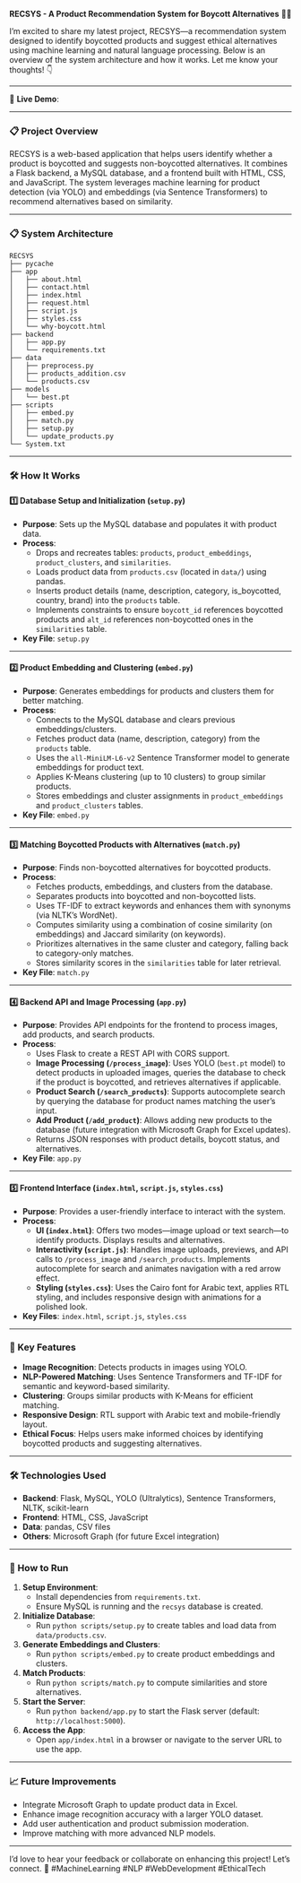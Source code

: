 **RECSYS - A Product Recommendation System for Boycott Alternatives** 🚫🌟

I’m excited to share my latest project, RECSYS—a recommendation system designed to identify boycotted products and suggest ethical alternatives using machine learning and natural language processing. Below is an overview of the system architecture and how it works. Let me know your thoughts! 👇

---

🚀 **Live Demo**: 

---

### 📋 Project Overview
RECSYS is a web-based application that helps users identify whether a product is boycotted and suggests non-boycotted alternatives. It combines a Flask backend, a MySQL database, and a frontend built with HTML, CSS, and JavaScript. The system leverages machine learning for product detection (via YOLO) and embeddings (via Sentence Transformers) to recommend alternatives based on similarity.

---

### 📋 System Architecture
```
RECSYS
├── pycache
├── app
│   ├── about.html
│   ├── contact.html
│   ├── index.html
│   ├── request.html
│   ├── script.js
│   ├── styles.css
│   └── why-boycott.html
├── backend
│   ├── app.py
│   └── requirements.txt
├── data
│   ├── preprocess.py
│   ├── products_addition.csv
│   └── products.csv
├── models
│   └── best.pt
├── scripts
│   ├── embed.py
│   ├── match.py
│   ├── setup.py
│   └── update_products.py
└── System.txt
```
---

### 🛠️ How It Works

#### 1️⃣ Database Setup and Initialization (`setup.py`)
- **Purpose**: Sets up the MySQL database and populates it with product data.
- **Process**:
  - Drops and recreates tables: `products`, `product_embeddings`, `product_clusters`, and `similarities`.
  - Loads product data from `products.csv` (located in `data/`) using pandas.
  - Inserts product details (name, description, category, is_boycotted, country, brand) into the `products` table.
  - Implements constraints to ensure `boycott_id` references boycotted products and `alt_id` references non-boycotted ones in the `similarities` table.
- **Key File**: `setup.py`

---

#### 2️⃣ Product Embedding and Clustering (`embed.py`)
- **Purpose**: Generates embeddings for products and clusters them for better matching.
- **Process**:
  - Connects to the MySQL database and clears previous embeddings/clusters.
  - Fetches product data (name, description, category) from the `products` table.
  - Uses the `all-MiniLM-L6-v2` Sentence Transformer model to generate embeddings for product text.
  - Applies K-Means clustering (up to 10 clusters) to group similar products.
  - Stores embeddings and cluster assignments in `product_embeddings` and `product_clusters` tables.
- **Key File**: `embed.py`

---

#### 3️⃣ Matching Boycotted Products with Alternatives (`match.py`)
- **Purpose**: Finds non-boycotted alternatives for boycotted products.
- **Process**:
  - Fetches products, embeddings, and clusters from the database.
  - Separates products into boycotted and non-boycotted lists.
  - Uses TF-IDF to extract keywords and enhances them with synonyms (via NLTK’s WordNet).
  - Computes similarity using a combination of cosine similarity (on embeddings) and Jaccard similarity (on keywords).
  - Prioritizes alternatives in the same cluster and category, falling back to category-only matches.
  - Stores similarity scores in the `similarities` table for later retrieval.
- **Key File**: `match.py`

---

#### 4️⃣ Backend API and Image Processing (`app.py`)
- **Purpose**: Provides API endpoints for the frontend to process images, add products, and search products.
- **Process**:
  - Uses Flask to create a REST API with CORS support.
  - **Image Processing (`/process_image`)**: Uses YOLO (`best.pt` model) to detect products in uploaded images, queries the database to check if the product is boycotted, and retrieves alternatives if applicable.
  - **Product Search (`/search_products`)**: Supports autocomplete search by querying the database for product names matching the user’s input.
  - **Add Product (`/add_product`)**: Allows adding new products to the database (future integration with Microsoft Graph for Excel updates).
  - Returns JSON responses with product details, boycott status, and alternatives.
- **Key File**: `app.py`

---

#### 5️⃣ Frontend Interface (`index.html`, `script.js`, `styles.css`)
- **Purpose**: Provides a user-friendly interface to interact with the system.
- **Process**:
  - **UI (`index.html`)**: Offers two modes—image upload or text search—to identify products. Displays results and alternatives.
  - **Interactivity (`script.js`)**: Handles image uploads, previews, and API calls to `/process_image` and `/search_products`. Implements autocomplete for search and animates navigation with a red arrow effect.
  - **Styling (`styles.css`)**: Uses the Cairo font for Arabic text, applies RTL styling, and includes responsive design with animations for a polished look.
- **Key Files**: `index.html`, `script.js`, `styles.css`

---

### 🌟 Key Features
- **Image Recognition**: Detects products in images using YOLO.
- **NLP-Powered Matching**: Uses Sentence Transformers and TF-IDF for semantic and keyword-based similarity.
- **Clustering**: Groups similar products with K-Means for efficient matching.
- **Responsive Design**: RTL support with Arabic text and mobile-friendly layout.
- **Ethical Focus**: Helps users make informed choices by identifying boycotted products and suggesting alternatives.

---

### 🛠️ Technologies Used
- **Backend**: Flask, MySQL, YOLO (Ultralytics), Sentence Transformers, NLTK, scikit-learn
- **Frontend**: HTML, CSS, JavaScript
- **Data**: pandas, CSV files
- **Others**: Microsoft Graph (for future Excel integration)

---

### 🚀 How to Run
1. **Setup Environment**:
   - Install dependencies from `requirements.txt`.
   - Ensure MySQL is running and the `recsys` database is created.
2. **Initialize Database**:
   - Run `python scripts/setup.py` to create tables and load data from `data/products.csv`.
3. **Generate Embeddings and Clusters**:
   - Run `python scripts/embed.py` to create product embeddings and clusters.
4. **Match Products**:
   - Run `python scripts/match.py` to compute similarities and store alternatives.
5. **Start the Server**:
   - Run `python backend/app.py` to start the Flask server (default: `http://localhost:5000`).
6. **Access the App**:
   - Open `app/index.html` in a browser or navigate to the server URL to use the app.

---

### 📈 Future Improvements
- Integrate Microsoft Graph to update product data in Excel.
- Enhance image recognition accuracy with a larger YOLO dataset.
- Add user authentication and product submission moderation.
- Improve matching with more advanced NLP models.

---

I’d love to hear your feedback or collaborate on enhancing this project! Let’s connect. 💬 #MachineLearning #NLP #WebDevelopment #EthicalTech
